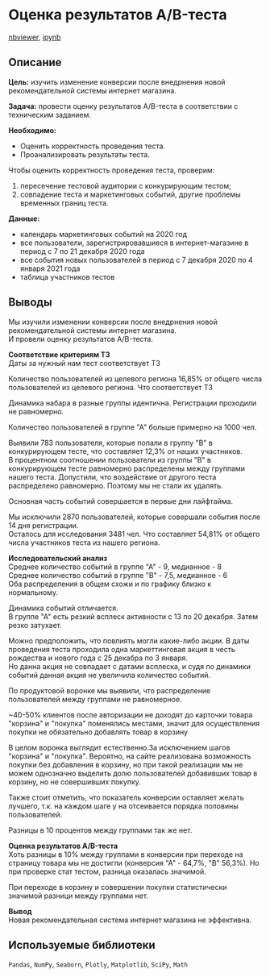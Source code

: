 # Оценка результатов A/B-теста
[nbviewer](https://nbviewer.org/github/Ekaterina-Smurova/yandex.practicum-da/blob/main/%D0%9E%D1%86%D0%B5%D0%BD%D0%BA%D0%B0%20%D1%80%D0%B5%D0%B7%D1%83%D0%BB%D1%8C%D1%82%D0%B0%D1%82%D0%BE%D0%B2%20A-B%20%D1%82%D0%B5%D1%81%D1%82%D0%B0/%D0%9F%D1%80%D0%BE%D0%B5%D0%BA%D1%82%20%D0%BF%D0%BE%20%D0%90B-%D1%82%D0%B5%D1%81%D1%82%D0%B8%D1%80%D0%BE%D0%B2%D0%B0%D0%BD%D0%B8%D1%8E.ipynb), [ipynb](https://github.com/Ekaterina-Smurova/yandex.practicum-da/blob/main/%D0%9E%D1%86%D0%B5%D0%BD%D0%BA%D0%B0%20%D1%80%D0%B5%D0%B7%D1%83%D0%BB%D1%8C%D1%82%D0%B0%D1%82%D0%BE%D0%B2%20A-B%20%D1%82%D0%B5%D1%81%D1%82%D0%B0/%D0%9F%D1%80%D0%BE%D0%B5%D0%BA%D1%82%20%D0%BF%D0%BE%20%D0%90B-%D1%82%D0%B5%D1%81%D1%82%D0%B8%D1%80%D0%BE%D0%B2%D0%B0%D0%BD%D0%B8%D1%8E.ipynb)
## Описание  
**Цель:** изучить изменение конверсии после внедрнения новой рекомендательной системы интернет магазина.  

**Задача:** провести оценку результатов A/B-теста в соответствии с техническим заданием.

**Необходимо:**  
* Оценить корректность проведения теста.
* Проанализировать результаты теста.  

Чтобы оценить корректность проведения теста, проверим:
1) пересечение тестовой аудитории с конкурирующим тестом;  
2) совпадение теста и маркетинговых событий, другие проблемы временных границ теста.

**Данные:** 
* календарь маркетинговых событий на 2020 год
* все пользователи, зарегистрировавшиеся в интернет-магазине в период с 7 по 21 декабря 2020 года
* все события новых пользователей в период с 7 декабря 2020 по 4 января 2021 года
* таблица участников тестов

## Выводы
Мы изучили изменении конверсии после внедрнения новой рекомендательной системы интернет магазина.  
И провели оценку результатов A/B-теста.  

**Соответствие критериям ТЗ**  
Даты за нужный нам тест соответствует ТЗ

Количество пользователей из целевого региона 16,85% от общего числа пользователей из целевого региона.
Что соответствует ТЗ  

Динамика набара в разные группы идентична. Регистрации проходили не равномерно.  

Количество пользователей в группе "А" больше примерно на 1000 чел.  

Выявили 783 пользователя, которые попали в группу "В" в конкурирующем тесте, что составляет 12,3% от наших участников.  
В процентном соотношении пользователи из группы "В" в конкурирующем тесте равномерно распределены между группами нашего теста. Допустили, что воздействие от другого теста распределено равномерно. Поэтому мы не стали их удалять.  

Основная часть событий совершается в первые дни лайфтайма.  

Мы исключили 2870 пользователей, которые совершали события после 14 дня регистрации.  
Осталось для исследования 3481 чел. Что составляет 54,81% от общего числа участников теста из нашего региона.  

**Исследовательский анализ**  
Среднее количество событий в группе "А" - 9, медианное - 8  
Среднее количество событий в группе "В" - 7,5, медианное - 6  
Оба распределения в общем схожи и по графику близко к нормальному.   

Динамика событий отличается.  
В группе "А" есть резкий всплеск активности с 13 по 20 декабря. Затем резко затухает.  

Можно предположить, что повлиять могли какие-либо акции.
В даты проведения теста проходила одна маркеттинговая акция в честь рождества и нового года с 25 декабра по 3 января.  
Но данна акция не совпадает с датами всплеска, и судя по динамики событий данная акция не увеличила количество событий.  

По продуктовой воронке мы выявили, что распределение пользователей между группами не равномерное.  

~40-50% клиентов после авторизации не доходят до карточки товара  
"корзина" и "покупка" поменялись местами, значит для осуществления покупки не обязательно добавлять товар в корзину  

В целом воронка выглядит естественно.За исключением шагов "корзина" и "покупка". Вероятно, на сайте реализована возможность покупки без добавления в корзину, но при такой реализации мы не можем однозначно выделить долю пользователей добавивших товар в корзину, но не совершивших покупку.  

Также стоит отметить, что показатель конверсии оставляет желать лучшего, т.к. на каждом шаге у на отсеивается порядка половины пользователей.  

Разницы в 10 процентов между группами так же нет.  

**Оценка результатов A/B-теста**  
Хоть разницы в 10% между группами в конверсии при переходе на страницу товара мы не достигли (конверсия "А" - 64,7%, "В" 56,3%). Но при проверке стат тестом, разница оказалась значимой.  

При переходе в корзину и совершении покупки статистически значимой разници между группами нет.  

**Вывод**  
Новая рекомендательная система интернет магазина не эффективна.  

## Используемые библиотеки
`Pandas`, `NumPy`, `Seaborn`, `Plotly`, `Matplotlib`, `SciPy`, `Math`

